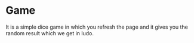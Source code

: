 # Game
It is a simple dice game in which you refresh the page and it gives you the random result which we get in ludo.
